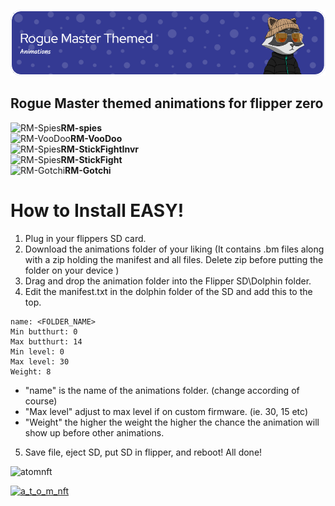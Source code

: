 ![Header](Images/rmheader.png)
<br>

## Rogue Master themed animations for flipper zero
![RM-Spies](https://i.imgur.com/jwlrtTA.gif)<b>RM-spies</b>
<br>
![RM-VooDoo](https://i.imgur.com/DIuwrDZ.gif)<b>RM-VooDoo</b>
<br>
![RM-Spies](https://i.imgur.com/VZtCDQl.gif)<b>RM-StickFightInvr</b>
<br>
![RM-Spies](https://i.imgur.com/QnvygIk.gif)<b>RM-StickFight</b>
<br>
![RM-Gotchi](https://i.imgur.com/TmjP9Vn.gif)<b>RM-Gotchi</b>

# How to Install EASY!
  1. Plug in your flippers SD card.
  2. Download the animations folder of your liking (It contains .bm files along with a zip holding the manifest and all files. Delete zip before putting the folder on your device )
  3. Drag and drop the animation folder into the Flipper SD\Dolphin folder.
  4. Edit the manifest.txt in the dolphin folder of the SD and add this to the top.
```
name: <FOLDER_NAME>
Min butthurt: 0
Max butthurt: 14
Min level: 0
Max level: 30
Weight: 8
```

  - "name" is the name of the animations folder. (change according of course)
  - "Max level" adjust to max level if on custom firmware. (ie. 30, 15 etc)
  - "Weight" the higher the weight the higher the chance the animation will show up before other animations.
 
 5. Save file, eject SD, put SD in flipper, and reboot! All done!


<p align="left"> <img src="https://komarev.com/ghpvc/?username=atomnft&label=Profile%20views&color=0e75b6&style=flat" alt="atomnft" /> </p>
<p align="left"> <a href="https://twitter.com/a_t_o_m_nft" target="blank"><img src="https://img.shields.io/twitter/follow/a_t_o_m_nft?logo=twitter&style=for-the-badge" alt="a_t_o_m_nft" /></a> </p>